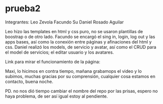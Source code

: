 # prueba2
Integrantes:
Leo Zevola
Facundo Su
Daniel Rosado Aguilar

Leo hizo las templates en html y css puro, no se usaron plantillas de boostrap o de otro lado.
Facundo se encargó el sing in, login, log out y las apps bases, así como la conexión entre páginas y afinaciones del html y css.
Daniel realizó los models, de servicio y avatar, así como el CRUD para el model de servicios; el editar usuario y los avatares.

Link para mirar el funcionamiento de la página:

Maxi, lo hicimos en contra tiempo, mañana grabamops el video y lo subimos, muchas gracias por su comprensión, cualquier cosa estamos en contacto, buena noche.

PD. no nos dió tiempo cambiar el nombre del repo por las prisas, espero no haya problema, de ser así igual estoy al pendiente.
